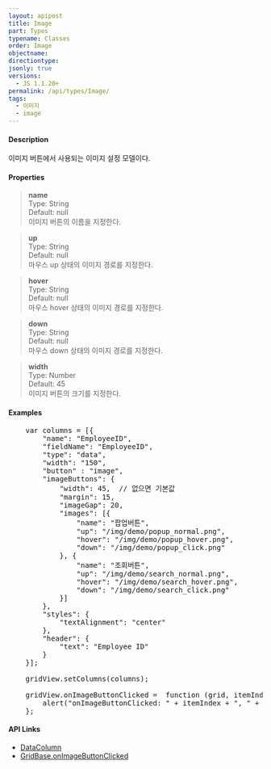 ```yaml
---
layout: apipost
title: Image
part: Types
typename: Classes
order: Image
objectname: 
directiontype: 
jsonly: true
versions:
  - JS 1.1.20+
permalink: /api/types/Image/
tags:
  - 이미지
  - image
---
```


#### Description

 이미지 버튼에서 사용되는 이미지 설정 모델이다. 

#### Properties

> **name**  
> Type: String  
> Default: null  
> 이미지 버튼의 이름을 지정한다.    

> **up**  
> Type: String  
> Default: null  
> 마우스 up 상태의 이미지 경로를 지정한다.    

> **hover**  
> Type: String  
> Default: null  
> 마우스 hover 상태의 이미지 경로를 지정한다.    

> **down**  
> Type: String  
> Default: null  
> 마우스 down 상태의 이미지 경로를 지정한다.    

> **width**  
> Type: Number   
> Default: 45  
> 이미지 버튼의 크기를 지정한다.     

#### Examples 

<pre class="prettyprint">
    var columns = [{
        "name": "EmployeeID",
        "fieldName": "EmployeeID",
        "type": "data",
        "width": "150",
        "button" : "image",
        "imageButtons": {
            "width": 45,  // 없으면 기본값
            "margin": 15,
            "imageGap": 20,
            "images": [{
                "name": "팝업버튼",
                "up": "/img/demo/popup_normal.png",
                "hover": "/img/demo/popup_hover.png",
                "down": "/img/demo/popup_click.png"
            }, {
                "name": "조회버튼",
                "up": "/img/demo/search_normal.png",
                "hover": "/img/demo/search_hover.png",
                "down": "/img/demo/search_click.png"           
            }]
        },
        "styles": {
            "textAlignment": "center"
        },
        "header": {
            "text": "Employee ID"
        }
    }];

    gridView.setColumns(columns);

    gridView.onImageButtonClicked =  function (grid, itemIndex, column, buttonIndex, name) {
	    alert("onImageButtonClicked: " + itemIndex + ", " + column.name+", " + buttonIndex + ", " + name);
	};
</pre>

#### API Links

* [DataColumn](/api/types/DataColumn)  
* [GridBase.onImageButtonClicked](/api/GridBase/onImageButtonClicked)
